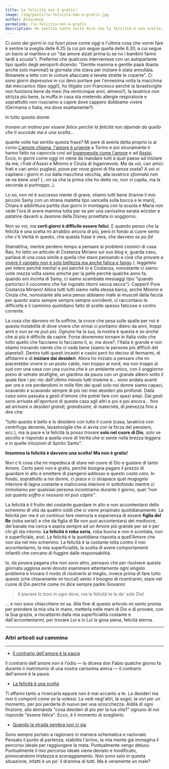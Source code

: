 ```yaml
---
title: La felicità non è gratis!
image: /img/posts/la-felicita-non-e-gratis.jpg
author: Alescanca
permalink: /la-felicita-non-e-gratis
description: Ho sentito tante volte dire che la felicità è una scelta, ma poi ho scoperto che non è gratis, anzi! Costa moltissimo! Costa rinunciare al lamentarsi, all'essere ripiegati su se stessi; costa avere il coraggio di fidarsi mettendo in discussione le proprie <i>certezze</i> ; costa avere come obiettivo il massimo e non accontentarsi mai del mediocre. È un cammino quotidiano e costante, per temerari e coraggiosi.
---
```


Ci sono dei giorni in cui fuori piove come oggi e l'ultima cosa che vorrei fare è sentire la sveglia delle 6.25 (a cui poi segue quella delle 6.30, a cui segue un bacio al maritino e un "dai amore alzati prima tu se no i bambini fanno tardi a scuola"). Preferirei che qualcuno intervenisse con un autoparlante tipo quello degli aeroporti dicendo: "Gentile mamma e gentile papà (basta anche solo mamma!) la giornata che stava per iniziare è stata annullata. Rimanete a letto con le cinture allacciate e tenete strette le coperte". Ci sono giorni *depressive* in cui devo portare per l'ennesima volta la macchina dal meccanico (tipo oggi!), ho litigato con Francesco perchè la lavastoviglie non funziona bene da mesi (ha venticinque anni, almeno!), la lavatrice non strizza più bene, la muffa in casa sta mietendo allergie respiratorie e soprattutto non riusciamo a capire dove cappero dobbiamo vivere (Germania o Italia, ma dove esattamente?). 

In tutto questo dovrei 

*trovare un motivo per essere felice perchè la felicità non dipende da quello che ti succede ma è una scelta...* 

quante volte hai sentito questa frase? Mi pare di averla detta proprio io al corso [L'amore chiama, l'amore è urgente](/l-amore-chiama-l-amore-e-urgente) a Torino e poi sicuramente ti hanno fatto na capoccia cosí ad [Ingannevole come l'amore](https://www.facebook.com/ingannevolecomelamore) e ad [Assisi](http://www.fratisog.it/). Ecco, in giorni come oggi mi viene da mandare tutti a quel paese ad iniziare da me, i frati d'Assisi e Mimmo e Cinzia di Ingannevole. Ma da voi, cari amici frati e cari amici pugliesi, piove per nove giorni di fila senza sosta? A voi vi capitano i giorni in cui dalla macchina vecchia, alla lavatrice *sfonnata* non ve ne bene una? (...mi sa che la prima che ho detto no, non vi capita, ma la seconda si purtroppo..).

Lo so, non mi è successo niente di grave, stiamo tutti bene (tranne il mio piccolo Samy con un strana malattia tipo varicella sulla bocca e le mani), Chiara è addirittura partita due giorni in montagna con la scuola e Maria non vede l'ora di avere mamma tutta per se per una sanissima serata würster e patatine davanti a Jasmine della Disney proiettata in soggiorno.

Non so voi, ma **certi giorni è difficile essere felici**. E quando penso che la felicità è una scelta mi arrabbio ancora di più, però in fondo al cuore sento che c'è Verità in questo, che questa frase è vera, che davvero *se po fa*! 

Stamattina, mentre perdevo tempo a pensare ai problemi cosmici di casa Rao, ho letto un articolo di Costanza Miriano sul suo blog e, guarda caso, parlava di una cosa simile a quella che stavo pensando e cioè che provare a [vivere il vangelo non è solo bellezza ma anche fatica e fango](https://costanzamiriano.com/2016/04/13/la-bellezza-e-il-fango/) (..leggetelo per intero perchè merita! e poi perchè io e Costanza, nonostante ci siamo viste mezza volta siamo amiche per la pelle perchè qualche anno fa, quando ero incinta di Samy, ci siamo scambiate messaggi tipo "quando partorisci il cocomero che hai ingoiato ritorni secca secca"). Capperi! Pure Costanza Miriano! Allora tutti tutti siamo nella stessa barca, anche Mimmo e Cinzia che, nonostante alla sera penso abbiamo male ai muscoli della faccia per quanto siano sempre sempre sempre sorridenti, ci raccontano le difficoltà e il cammino quotidiano fatto di scelte spesso faticose e contro corrente.

La cosa che davvero mi fa soffrire, la croce che pesa sulle spalle per noi è questa instabilità di dove vivere che ormai ci portiamo dietro da anni, troppi anni e *nun se ne può piú*. Ognuno ha la sua, la nostra è questa e so anche che ai più è difficile da capire. Forse dovremmo tornare in Italia visto che tutto quello che facciamo lo facciamo lí, si, ma dove?, l'Italia è grande e non stiamo trovando niente che ci vada bene (siamo le persone più difficili del pianeta!). Dentro tutti questi incastri e casini però ho deciso di fermarmi, di affidarmi e di **iniziare dai desideri**. Allora ho iniziato a pensare che mi piacerebbe vivere in un posto caldo, non troppo al nord, ma non troppo al sud con una casa con una cucina che è un ambiente unico, con il soggiorno pieno di vetrate strafighe, un giardino da paura con un grande albero sotto il quale fare i pic-nic dell'ultimo minuto tutti insieme e... sono andata avanti per ore e ore perdendomi in mille film dei quali solo noi donne siamo capaci, scavando e scavando sempre di più nei miei desideri più profondi. Dalla *casa* sono passata a *gesti d'amore* che potrei fare con spazi ampi. Dai gesti sono arrivata all'*apertura* di questa casa agli altri e poi e poi ancora... fino ad *arrivare a desideri grandi, grandissimi*, di maternità, di pienezza fino a dire che: 

"tutto questo è bello e lo desidero con tutto il cuore (casa, lavatrice con centrifuga decente, lavastoviglie che si avvia con la forza del pensiero, ecc.), ma la pace e la felicità la posso trovare **solo nel cuore di Dio**, solo se ascolto e rispondo a quella voce di Verità che si sente nella brezza leggera e in quelle intuizioni di Spirito Santo".

**Insomma la felicità è davvero una scelta! Ma non è gratis!** 

Non c'è cosa che mi impedisca di stare nel cuore di Dio e gustare di tanto Amore. Certo però non è gratis, perchè bisogna pagare il prezzo di guardare in alto e smettere di piangersi addosso e questo *costa caro*. In fondo, soprattutto a noi donne, ci piace e ci strapiace quel mugugnio interiore di lagna costante e malinconia interiore in sottofondo mentre ci immoliamo per qualsiasi persona incontriamo durante il giorno, quel *"non sai quanto soffro e nessuno mi può capire"*.

La felicità è il frutto del costante guardare in alto e non accontentarsi dello schemino di vita da quattro soldi che ci viene propinato quotidianamente. La felicità per me è un continuo fare memoria e esperienza di essere **figlia del Re** (roba seria!) e che da figlia di Re non può accontentarsi del mediocre, del banale ma cerca e aspira sempre ad un Amore più grande per sè e per chi gli sta intorno. **La felicità è roba seria**, roba buona e non è scontata, non è superficiale, anzi. La felicità è la quotidiana risposta a quell'Amore che non sta nel mio schemino. La felicità è la costante lotta contro il mio accontentarmi, la mia superficialità, la scelta di avere comportamenti infantili che cercano di fuggire dalle responsabilità.

Io, da povera pagana che non sono altro, pensavo che per risolvere questa giornata uggiosa avrei dovuto esaminare attentamente ogni singolo problema e trovare il modo di risolverlo al meglio, invece prima di fare tutto questo (che chiaramente mi tocca!) sento il bisogno di ricentrarmi, stare nel cuore di Dio perchè come mi dice sempre padre Giovanni: 

> Il piacere lo trovi in ogni dove, ma la felicità te la da' solo Dio!

... e non sono chiacchiere mi sa. Alla fine di questo articolo mi sento pronta per prendere la mia vita in mano, metterla nelle mani di Dio e di provare, con la Sua grazia, a riscattarmi dalla mia superficialità costante e dall'accontentarmi, per trovare Lui e in Lui la gioia piena, felicità eterna.

---

### Altri articoli sul cammino

---

- [Il contrario dell'amore è la paura](http://5p2p.it/2014/07/21/contrario-dell-amore-la-paura.html) 

Il contrario dell'amore non è l'odio — lo diceva don Fabio qualche giorno fa durante il matrimonio di una nostra carissima amica — il contrario dell'amore è la paura.

- [La felicità è una scelta](http://5p2p.it/2014/05/07/la-felicita-una-scelta.html)

Ti affanni tanto a ricercarla eppure non è mai accanto a te. La desideri ma non ti comporti come se la volessi. La vedi negl'altri, la sogni, la vivi per un momento, per poi perderla di nuovo per una sciocchezza. Aldilà di ogni finzione, alla domanda "cosa desideri di più per la tua vita?" ognuno di noi risponde "essere felice". Ecco, è il momento di sceglierlo.

- [Quando la strada sembra non ci sia](http://5p2p.it/2014/05/22/le-mie-vie.html)

Sono sempre portato a ragionare in maniera schematica e razionale. Pensato il punto di partenza, stabilito l'arrivo, la mia mente già immagina il percorso ideale per raggiungere la meta. Puntualmente vengo deluso. Puntualmente il mio percorso ideale viene deviato e modificato, provocandomi tristezza e scoraggiamento. Non sono solo in questa situazione, infatti è un po' il dramma di tutti. Ma è veramente un male?

